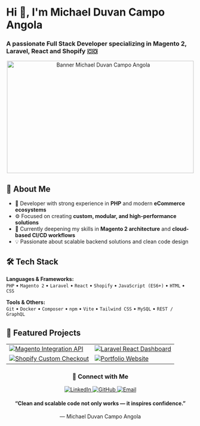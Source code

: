 <h1>Hi 👋, I'm Michael Duvan Campo Angola</h1>
<h3>
  A passionate Full Stack Developer specializing in Magento 2, Laravel, React and Shopify 🇨🇴
</h3>

<p align="center">
  <img src="https://github.com/user-attachments/assets/bb33cf5e-b984-48b8-a270-f576d777b422" alt="Banner Michael Duvan Campo Angola" width="500" height="300">
</p>

## 🚀 About Me

- 🧠 Developer with strong experience in **PHP** and modern **eCommerce ecosystems**  
- ⚙️ Focused on creating **custom, modular, and high-performance solutions**  
- 🌱 Currently deepening my skills in **Magento 2 architecture** and **cloud-based CI/CD workflows**  
- 💡 Passionate about scalable backend solutions and clean code design  

## 🛠️ Tech Stack

**Languages & Frameworks:**  
`PHP` • `Magento 2` • `Laravel` • `React` • `Shopify` • `JavaScript (ES6+)` • `HTML` • `CSS`  

**Tools & Others:**  
`Git` • `Docker` • `Composer` • `npm` • `Vite` • `Tailwind CSS` • `MySQL` • `REST / GraphQL`  

## 🚀 Featured Projects

<div align="center">
  <table>
    <tr>
      <td>
        <a href="https://github.com/michaelduvan/magento-integration-api" target="_blank">
          <img
            src="https://github-readme-stats.vercel.app/api/pin/?username=michaelduvan&repo=magento-integration-api&theme=dracula"
            alt="Magento Integration API"
          />
        </a>
      </td>
      <td>
        <a href="https://github.com/michaelduvan/laravel-react-dashboard" target="_blank">
          <img
            src="https://github-readme-stats.vercel.app/api/pin/?username=michaelduvan&repo=laravel-react-dashboard&theme=dracula"
            alt="Laravel React Dashboard"
          />
        </a>
      </td>
    </tr>
    <tr>
      <td>
        <a href="https://github.com/michaelduvan/shopify-custom-checkout" target="_blank">
          <img
            src="https://github-readme-stats.vercel.app/api/pin/?username=michaelduvan&repo=shopify-custom-checkout&theme=dracula"
            alt="Shopify Custom Checkout"
          />
        </a>
      </td>
      <td>
        <a href="https://github.com/michaelduvan/portfolio" target="_blank">
          <img
            src="https://github-readme-stats.vercel.app/api/pin/?username=michaelduvan&repo=portfolio&theme=dracula"
            alt="Portfolio Website"
          />
        </a>
      </td>
    </tr>
  </table>
</div>

<h3 align="center">🤝 Connect with Me</h3>

<p align="center">
  <a href="https://www.linkedin.com/in/michael-duvan-campo-angola/" target="_blank">
    <img src="https://img.icons8.com/doodle/40/000000/linkedin--v2.png" alt="LinkedIn"/>
  </a>
  <a href="https://github.com/michaelduvan" target="_blank">
    <img src="https://img.icons8.com/doodle/40/000000/github--v1.png" alt="GitHub"/>
  </a>
  <a href="mailto:mduvan.campo@gmail.com" target="_blank">
    <img src="https://img.icons8.com/doodle/40/000000/gmail--v2.png" alt="Email"/>
  </a>
</p>

<h4 align="center">
“Clean and scalable code not only works — it inspires confidence.”  
</h4>

<p align="center">— Michael Duvan Campo Angola</p>
